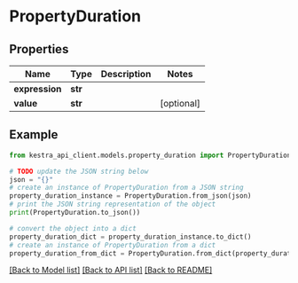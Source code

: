 # PropertyDuration


## Properties

Name | Type | Description | Notes
------------ | ------------- | ------------- | -------------
**expression** | **str** |  | 
**value** | **str** |  | [optional] 

## Example

```python
from kestra_api_client.models.property_duration import PropertyDuration

# TODO update the JSON string below
json = "{}"
# create an instance of PropertyDuration from a JSON string
property_duration_instance = PropertyDuration.from_json(json)
# print the JSON string representation of the object
print(PropertyDuration.to_json())

# convert the object into a dict
property_duration_dict = property_duration_instance.to_dict()
# create an instance of PropertyDuration from a dict
property_duration_from_dict = PropertyDuration.from_dict(property_duration_dict)
```
[[Back to Model list]](../README.md#documentation-for-models) [[Back to API list]](../README.md#documentation-for-api-endpoints) [[Back to README]](../README.md)



